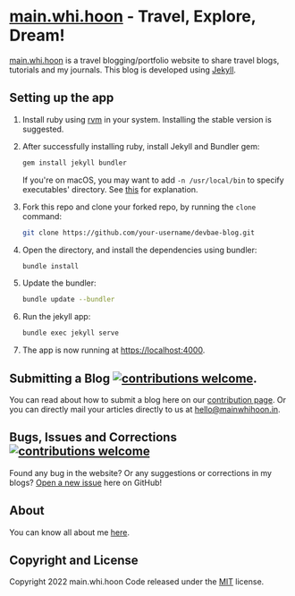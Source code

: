 # [main.whi.hoon](https://mainwhihoon.in/) - Travel, Explore, Dream!

[main.whi.hoon](https://mainwhihoon.in/) is a travel blogging/portfolio website to share travel blogs, tutorials and my journals. This blog is developed using [Jekyll](https://jekyllrb.com/).

## Setting up the app

1. Install ruby using [rvm](https://github.com/rvm/ubuntu_rvm) in your system. Installing the stable version is suggested.

2. After successfully installing ruby, install Jekyll and Bundler gem:

    ```bash
    gem install jekyll bundler
    ```
    If you're on macOS, you may want to add `-n /usr/local/bin` to specify executables' directory. See [this](https://jekyllrb.com/docs/troubleshooting/#jekyll--macos) for explanation.

3. Fork this repo and clone your forked repo, by running the `clone` command:

    ```bash
    git clone https://github.com/your-username/devbae-blog.git
    ```

4. Open the directory, and install the dependencies using bundler:

    ```bash
    bundle install
    ```

5. Update the bundler:

    ```bash
    bundle update --bundler
    ```

6. Run the jekyll app:

    ```bash
    bundle exec jekyll serve
    ```

7. The app is now running at <https://localhost:4000>.

## Submitting a Blog [![contributions welcome](https://img.shields.io/badge/contributions-welcome-brightgreen.svg?style=flat)](.github/CONTRIBUTING.md).

You can read about how to submit a blog here on our [contribution page](.github/CONTRIBUTING.md). Or you can directly mail your articles directly to us at <hello@mainwhihoon.in>.

## Bugs, Issues and Corrections [![contributions welcome](https://img.shields.io/badge/contributions-welcome-brightgreen.svg?style=flat)](https://github.com/aashish-ak/main.whi.hoon/issues)

Found any bug in the website? Or any suggestions or corrections in my blogs? [Open a new issue](https://github.com/aashish-ak/main.whi.hoon/issues) here on GitHub!

## About

You can know all about me [here](https://mainwhihoon.in/about).

## Copyright and License

Copyright 2022 main.whi.hoon Code released under the [MIT](https://github.com/aashish-ak/main.whi.hoon/blob/gh-pages/LICENSE) license.
